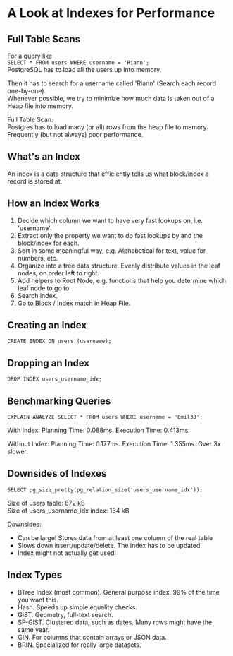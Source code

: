 # A Look at Indexes for Performance

## Full Table Scans

For a query like  
`SELECT * FROM users WHERE username = 'Riann';`  
PostgreSQL has to load all the users up into memory.  

Then it has to search for a username called 'Riann' (Search each record one-by-one).     
Whenever possible, we try to minimize how much data is taken out of a Heap file into memory.

Full Table Scan:  
Postgres has to load many (or all) rows from the heap file to memory.    
Frequently (but not always) poor performance.  

## What's an Index

An index is a data structure that efficiently tells us what block/index a record is stored at.  

## How an Index Works

1. Decide which column we want to have very fast lookups on, i.e. 'username'.
2. Extract only the property we want to do fast lookups by and the block/index for each.
3. Sort in some meaningful way, e.g. Alphabetical for text, value for numbers, etc.
4. Organize into a tree data structure. Evenly distribute values in the leaf nodes, on order left to right.
5. Add helpers to Root Node, e.g. functions that help you determine which leaf node to go to.
6. Search index.
7. Go to Block / Index match in Heap File.

## Creating an Index

```postgresql
CREATE INDEX ON users (username);
```

## Dropping an Index

```postgresql
DROP INDEX users_username_idx;
```

## Benchmarking Queries

```postgresql
EXPLAIN ANALYZE SELECT * FROM users WHERE username = 'Emil30';
```

With Index:
Planning Time: 0.088ms. Execution Time: 0.413ms.

Without Index: 
Planning Time: 0.177ms. Execution Time: 1.355ms. Over 3x slower.

## Downsides of Indexes

```postgresql
SELECT pg_size_pretty(pg_relation_size('users_username_idx'));
```

Size of users table: 872 kB  
Size of users_username_idx index: 184 kB

Downsides: 
* Can be large! Stores data from at least one column of the real table
* Slows down insert/update/delete. The index has to be updated!
* Index might not actually get used!

## Index Types

* BTree Index (most common). General purpose index. 99% of the time you want this.
* Hash. Speeds up simple equality checks.
* GiST. Geometry, full-text search.
* SP-GiST. Clustered data, such as dates. Many rows might have the same year.
* GIN. For columns that contain arrays or JSON data.
* BRIN. Specialized for really large datasets.
